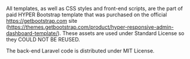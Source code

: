 All templates, as well as CSS styles and front-end scripts, are the part of 
paid HYPER Bootstrap template that was purchased on the official https://getbootstrap.com site 
(https://themes.getbootstrap.com/product/hyper-responsive-admin-dashboard-template/).
These assets are used under Standard License so they COULD NOT BE REUSED.

The back-end Laravel code is distributed under MIT License.   
